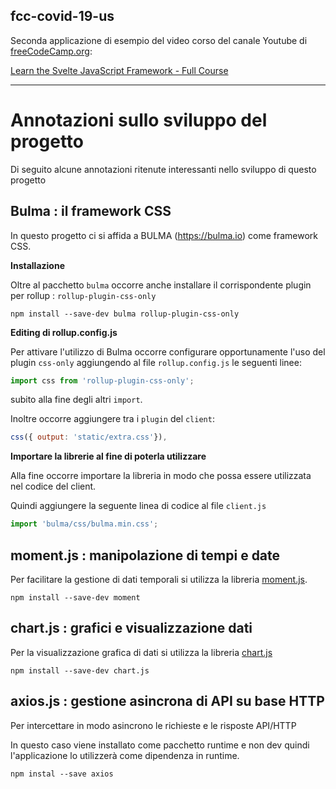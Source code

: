 ## fcc-covid-19-us

Seconda applicazione di esempio del video corso del canale Youtube di [freeCodeCamp.org](https://www.youtube.com/channel/UC8butISFwT-Wl7EV0hUK0BQ):

[Learn the Svelte JavaScript Framework - Full Course](https://www.youtube.com/watch?v=ujbE0mzX-CU)

---

# Annotazioni sullo sviluppo del progetto

Di seguito alcune annotazioni ritenute interessanti nello sviluppo di questo progetto

## Bulma : il framework CSS

In questo progetto ci si affida a BULMA (https://bulma.io) come framework CSS.

__Installazione__

Oltre al pacchetto `bulma` occorre anche installare il corrispondente plugin per rollup : `rollup-plugin-css-only`

```
npm install --save-dev bulma rollup-plugin-css-only
```

__Editing di rollup.config.js__

Per attivare l'utilizzo di Bulma occorre configurare opportunamente l'uso del plugin `css-only` aggiungendo al file `rollup.config.js` le seguenti linee:

```js
import css from 'rollup-plugin-css-only'; 
```
subito alla fine degli altri `import`.

Inoltre occorre aggiungere tra i `plugin` del `client`:

```js
css({ output: 'static/extra.css'}),
```

__Importare la librerie al fine di poterla utilizzare__

Alla fine occorre importare la libreria in modo che possa essere utilizzata nel codice del client.

Quindi aggiungere la seguente linea di codice al file `client.js`

```js
import 'bulma/css/bulma.min.css';
```

## moment.js : manipolazione di tempi e date

Per facilitare la gestione di dati temporali si utilizza la libreria [moment.js](https://momentjs.com).

```
npm install --save-dev moment
```

## chart.js : grafici e visualizzazione dati

Per la visualizzazione grafica di dati si utilizza la libreria [chart.js](https://www.chartjs.org)

```
npm install --save-dev chart.js
```

## axios.js : gestione asincrona di API su base HTTP

Per intercettare in modo asincrono le richieste e le risposte API/HTTP

In questo caso viene installato come pacchetto runtime e non dev quindi l'applicazione lo utilizzerà come dipendenza in runtime.

```
npm instal --save axios
```
